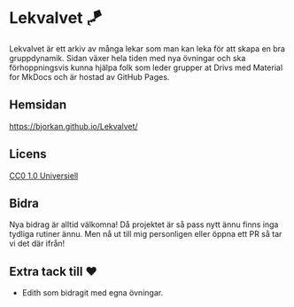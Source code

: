 
# Lekvalvet 🪁

Lekvalvet är ett arkiv av många lekar som man kan leka för att skapa en bra gruppdynamik. Sidan växer hela tiden med nya övningar och ska förhoppningsvis kunna hjälpa folk som leder grupper at Drivs med Material for MkDocs och är hostad av GitHub Pages.
## Hemsidan

https://bjorkan.github.io/Lekvalvet/
## Licens

[CC0 1.0 Universiell](https://creativecommons.org/publicdomain/zero/1.0/deed.sv)


## Bidra

Nya bidrag är alltid välkomna! Då projektet är så pass nytt ännu finns inga tydliga rutiner ännu. Men nå ut till mig personligen eller öppna ett PR så tar vi det där ifrån!
## Extra tack till ❤️
- Edith som bidragit med egna övningar.
